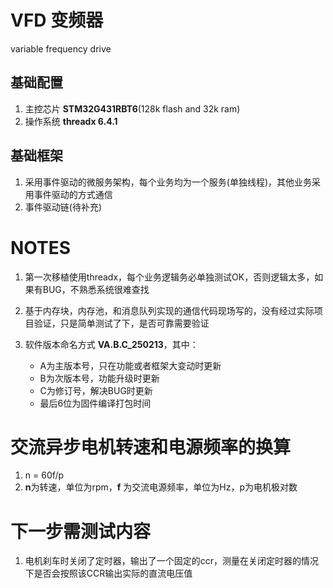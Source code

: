 # VFD 变频器
variable frequency drive

## 基础配置
1. 主控芯片 **STM32G431RBT6**(128k flash and 32k ram)
2. 操作系统 **threadx 6.4.1**


## 基础框架
1. 采用事件驱动的微服务架构，每个业务均为一个服务(单独线程)，其他业务采用事件驱动的方式通信
2. 事件驱动链(待补充)






# NOTES
1. 第一次移植使用threadx，每个业务逻辑务必单独测试OK，否则逻辑太多，如果有BUG，不熟悉系统很难查找

2. 基于内存块，内存池，和消息队列实现的通信代码现场写的，没有经过实际项目验证，只是简单测试了下，是否可靠需要验证

3. 软件版本命名方式 **VA.B.C_250213**，其中：
    - A为主版本号，只在功能或者框架大变动时更新
    - B为次版本号，功能升级时更新
    - C为修订号，解决BUG时更新
    - 最后6位为固件编译打包时间

# 交流异步电机转速和电源频率的换算
1. n = 60f/p
2. **n**为转速，单位为rpm，**f** 为交流电源频率，单位为Hz，p为电机极对数

# 下一步需测试内容
1. 电机刹车时关闭了定时器，输出了一个固定的ccr，测量在关闭定时器的情况下是否会按照该CCR输出实际的直流电压值